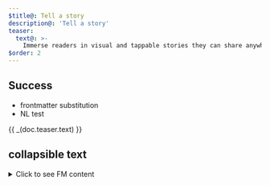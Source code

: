 ```yaml
---
$title@: Tell a story
description@: 'Tell a story'
teaser:
  text@: >-
    Immerse readers in visual and tappable stories they can share anywhere on the open web.
$order: 2
---
```


## Success

- frontmatter substitution
- NL test

<div class="teaser">
  <p> {{ _(doc.teaser.text) }} </p>
</div>

## collapsible text

<details>
<summary>Click to see FM content</summary>
  
<div class="teaser">
  <p> {{ _(doc.teaser.text) }} </p>
</div>

</details